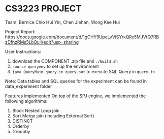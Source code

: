 # CS3223 PROJECT
Team: Bernice Chio Hui Yin, Chen Jiehan, Wong Kee Hui 

Project Report: https://docs.google.com/document/d/1gCHY9UpeLvViSYrkQRe5MJVtQ7RBzDfhzRMs5LbQuII/edit?usp=sharing

User Instructions:
1. download the COMPONENT .zip file and ```./build.sh```
2. ```source queryenv``` to set up the environment
3. ```java QueryMain query.in query.out``` to execute SQL Query in ```query.in```

Note: Data tables and SQL queries for the experiment can be found in data_experiment folder

Features implemented
On top of the SPJ engine, we implemented the following algorithms:
1. Block Nested Loop join
2. Sort Merge join (including External Sort)
3. DISTINCT
4. Orderby
5. Groupby

